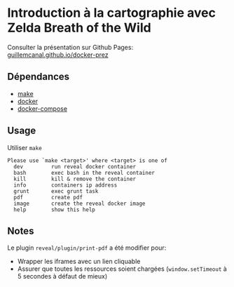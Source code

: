 # Introduction à la cartographie avec Zelda Breath of the Wild

Consulter la présentation sur Github Pages:  
[guillemcanal.github.io/docker-prez](http://guillemcanal.github.io/carto-zelda-botw)

## Dépendances

- [make](http://linux.die.net/man/1/make)
- [docker](https://docs.docker.com/engine/installation/)
- [docker-compose](https://docs.docker.com/compose/)

## Usage

Utiliser `make`

```
Please use `make <target>' where <target> is one of
  dev         run reveal docker container
  bash        exec bash in the reveal container
  kill        kill & remove the container
  info        containers ip address
  grunt       exec grunt task
  pdf         create pdf
  image       create the reveal docker image
  help        show this help
```

## Notes

Le plugin `reveal/plugin/print-pdf` a été modifier pour:

- Wrapper les iframes avec un lien cliquable
- Assurer que toutes les ressources soient chargées (`window.setTimeout` à 5 secondes à défaut de mieux)